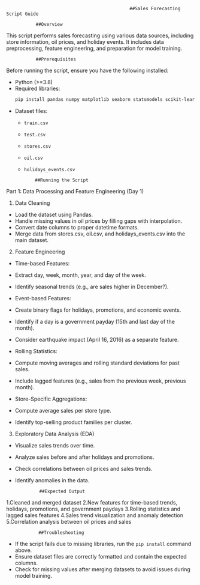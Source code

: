                                                   ##Sales Forecasting Script Guide 

               ##Overview
This script performs sales forecasting using various data sources, including store information, oil prices, and holiday events. It includes data preprocessing, feature engineering, and preparation for model training.

               ##Prerequisites
Before running the script, ensure you have the following installed:
- Python (>=3.8)
- Required libraries:
  ```bash
  pip install pandas numpy matplotlib seaborn statsmodels scikit-learn xgboost tensorflow
  ```
- Dataset files:
  - `train.csv`
  - `test.csv`
  - `stores.csv`
  - `oil.csv`
  - `holidays_events.csv`

            ##Running the Script
Part 1: Data Processing and Feature Engineering (Day 1)

1. Data Cleaning
- Load the dataset using Pandas.
- Handle missing values in oil prices by filling gaps with interpolation.
- Convert date columns to proper datetime formats.
- Merge data from stores.csv, oil.csv, and holidays_events.csv into the main dataset.

2. Feature Engineering
- Time-based Features:
- Extract day, week, month, year, and day of the week.
- Identify seasonal trends (e.g., are sales higher in December?).

- Event-based Features:
- Create binary flags for holidays, promotions, and economic events.
- Identify if a day is a government payday (15th and last day of the month).
- Consider earthquake impact (April 16, 2016) as a separate feature.

- Rolling Statistics:
- Compute moving averages and rolling standard deviations for past sales.
- Include lagged features (e.g., sales from the previous week, previous month).

- Store-Specific Aggregations:
- Compute average sales per store type.
- Identify top-selling product families per cluster.

3. Exploratory Data Analysis (EDA)
- Visualize sales trends over time.
- Analyze sales before and after holidays and promotions.
- Check correlations between oil prices and sales trends.
- Identify anomalies in the data.

               ##Expected Output
1.Cleaned and merged dataset
2.New features for time-based trends, holidays, promotions, and government paydays
3.Rolling statistics and lagged sales features
4.Sales trend visualization and anomaly detection
5.Correlation analysis between oil prices and sales


                ##Troubleshooting
- If the script fails due to missing libraries, run the `pip install` command above.
- Ensure dataset files are correctly formatted and contain the expected columns.
- Check for missing values after merging datasets to avoid issues during model training.

